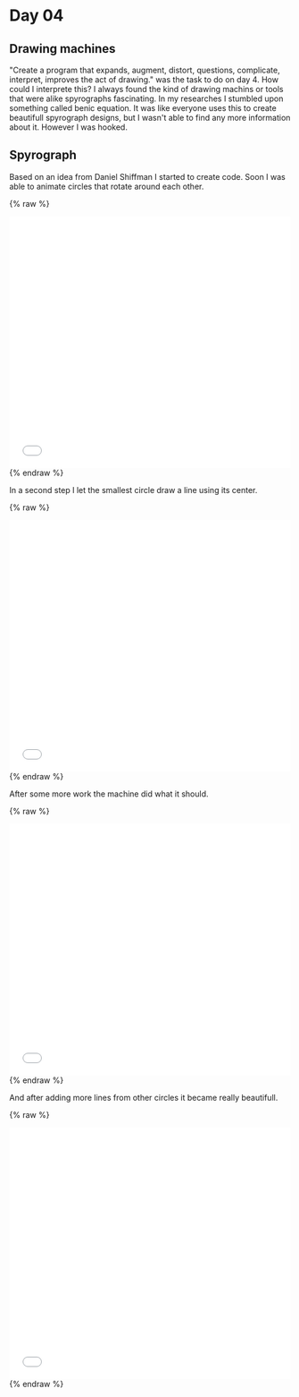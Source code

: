 # Day 04

## Drawing machines

"Create a program that expands, augment, distort, questions, complicate, interpret, improves the act of drawing." was the task to do on day 4. How could I interprete this? I always found the kind of drawing machins or tools that were alike spyrographs fascinating. In my researches I stumbled upon something called benic equation. It was like everyone uses this to create beautifull spyrograph designs, but I wasn't able to find any more information about it. However I was hooked.

## Spyrograph
Based on an idea from Daniel Shiffman I started to create code. Soon I was able to animate circles that rotate around each other.

{% raw %}
<iframe src="content\day04\drawing_v3_animated\index.html" width="100%" height="450" frameborder="no"></iframe>
{% endraw %}

In a second step I let the smallest circle draw a line using its center.

{% raw %}
<iframe src="content\day04\drawing_v4_simplePatterns\index.html" width="100%" height="450" frameborder="no"></iframe>
{% endraw %}

After some more work the machine did what it should.

{% raw %}
<iframe src="content\day04\drawing_v5_beniceEquation\index.html" width="100%" height="450" frameborder="no"></iframe>
{% endraw %}

And after adding more lines from other circles it became really beautifull.

{% raw %}
<iframe src="content\day04\drawing_v6\index.html" width="100%" height="450" frameborder="no"></iframe>
{% endraw %}